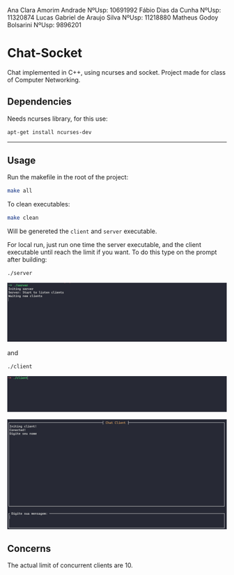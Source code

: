 Ana Clara Amorim Andrade       NºUsp: 10691992
Fábio Dias da Cunha            NºUsp: 11320874
Lucas Gabriel de Araujo Silva  NºUsp: 11218880
Matheus Godoy Bolsarini        NºUsp: 9896201

# Chat-Socket

Chat implemented in C++, using ncurses and socket. Project made for class of Computer Networking.

## Dependencies

Needs ncurses library, for this use:

```bash
apt-get install ncurses-dev
```

_________________

## Usage

Run the makefile in the root of the project:

```bash
make all
```

To clean executables:

```bash
make clean
```

Will be genereted the `client` and `server` executable.

For local run, just run one time the server executable, and the client executable until reach the limit if you want. To do this type on the prompt after building:

```bash
./server
```

![Server command](./server_example.png "Server command")

and

```bash
./client
```

![Client command](./client_example2.png "Client command")

![Client prompt](./client_example.png "Client prompt")

## Concerns

The actual limit of concurrent clients are 10.
